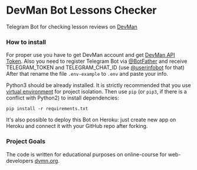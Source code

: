 # DevMan Bot Lessons Checker 

Telegram Bot for checking lesson reviews on [DevMan](https://dvmn.org/)

### How to install

For proper use you have to get DevMan account and get [DevMan API Token](https://dvmn.org/api/docs/).
Also you need to register Telegram Bot via [@BotFather](https://telegram.me/botfather) and receive TELEGRAM_TOKEN and TELEGRAM_CHAT_ID (use [@userinfobot](https://telegram.me/userinfobot) for that)
After that rename the file `.env-example` to `.env` and paste your info.

Python3 should be already installed. 
It is strictly recommended that you use [virtual environment](https://docs.python.org/3/library/venv.html) for project isolation. 
Then use `pip` (or `pip3`, if there is a conflict with Python2) to install dependencies:

```
pip install -r requirements.txt
```

It's also possible to deploy this Bot on Heroku: just create new app on Heroku and connect it with your GitHub repo after forking. 

### Project Goals

The code is written for educational purposes on online-course for web-developers [dvmn.org](https://dvmn.org/).